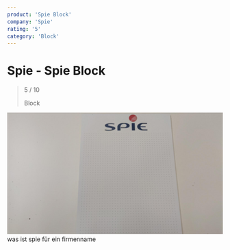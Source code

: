 ```yaml
---
product: 'Spie Block'
company: 'Spie'
rating: '5'
category: 'Block'
---
```


# Spie - Spie Block
>
> 5 / 10
>
> Block

![Spie Block](./assets/spie-spie-block-95cbda27-c882-40bb-948b-0495204f9798.jpg)
was ist spie für ein firmenname
